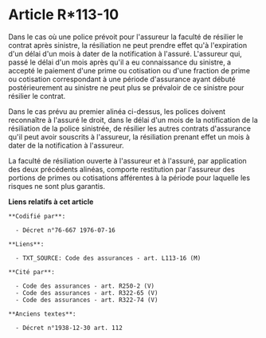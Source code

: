 # Article R*113-10

Dans le cas où une police prévoit pour l'assureur la faculté de résilier le contrat après sinistre, la résiliation ne peut
prendre effet qu'à l'expiration d'un délai d'un mois à dater de la notification à l'assuré. L'assureur qui, passé le délai
d'un mois après qu'il a eu connaissance du sinistre, a accepté le paiement d'une prime ou cotisation ou d'une fraction de
prime ou cotisation correspondant à une période d'assurance ayant débuté postérieurement au sinistre ne peut plus se
prévaloir de ce sinistre pour résilier le contrat.

Dans le cas prévu au premier alinéa ci-dessus, les polices doivent reconnaître à l'assuré le droit, dans le délai d'un mois
de la notification de la résiliation de la police sinistrée, de résilier les autres contrats d'assurance qu'il peut avoir
souscrits à l'assureur, la résiliation prenant effet un mois à dater de la notification à l'assureur.

La faculté de résiliation ouverte à l'assureur et à l'assuré, par application des deux précédents alinéas, comporte
restitution par l'assureur des portions de primes ou cotisations afférentes à la période pour laquelle les risques ne sont
plus garantis.

**Liens relatifs à cet article**

	**Codifié par**:

	  - Décret n°76-667 1976-07-16

	**Liens**:

	  - TXT_SOURCE: Code des assurances - art. L113-16 (M)

	**Cité par**:

	  - Code des assurances - art. R250-2 (V)
	  - Code des assurances - art. R322-65 (V)
	  - Code des assurances - art. R322-74 (V)

	**Anciens textes**:

	  - Décret n°1938-12-30 art. 112
